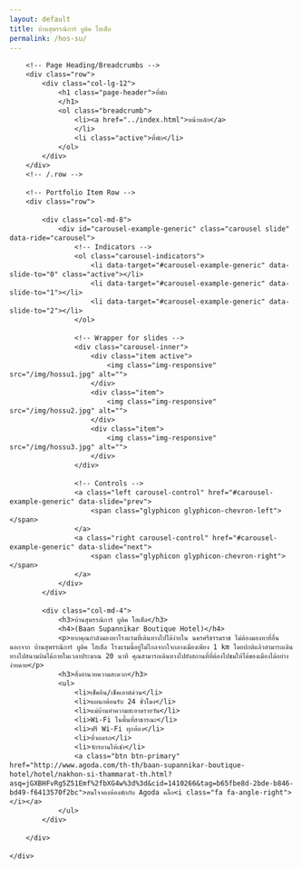 ```yaml
---
layout: default
title: บ้านสุพรรณิการ์ บูติค โฮเต็ล
permalink: /hos-su/
---
```



<div class="container">

        <!-- Page Heading/Breadcrumbs -->
        <div class="row">
            <div class="col-lg-12">
                <h1 class="page-header">ที่พัก
                </h1>
                <ol class="breadcrumb">
                    <li><a href="../index.html">หน้าหลัก</a>
                    </li>
                    <li class="active">ที่พัก</li>
                </ol>
            </div>
        </div>
        <!-- /.row -->

        <!-- Portfolio Item Row -->
        <div class="row">

            <div class="col-md-8">
                <div id="carousel-example-generic" class="carousel slide" data-ride="carousel">
                    <!-- Indicators -->
                    <ol class="carousel-indicators">
                        <li data-target="#carousel-example-generic" data-slide-to="0" class="active"></li>
                        <li data-target="#carousel-example-generic" data-slide-to="1"></li>
                        <li data-target="#carousel-example-generic" data-slide-to="2"></li>
                    </ol>

                    <!-- Wrapper for slides -->
                    <div class="carousel-inner">
                        <div class="item active">
                            <img class="img-responsive" src="/img/hossu1.jpg" alt="">
                        </div>
                        <div class="item">
                            <img class="img-responsive" src="/img/hossu2.jpg" alt="">
                        </div>
                        <div class="item">
                            <img class="img-responsive" src="/img/hossu3.jpg" alt="">
                        </div>
                    </div>

                    <!-- Controls -->
                    <a class="left carousel-control" href="#carousel-example-generic" data-slide="prev">
                        <span class="glyphicon glyphicon-chevron-left"></span>
                    </a>
                    <a class="right carousel-control" href="#carousel-example-generic" data-slide="next">
                        <span class="glyphicon glyphicon-chevron-right"></span>
                    </a>
                </div>
            </div>

            <div class="col-md-4">
                <h3>บ้านสุพรรณิการ์ บูติค โฮเต็ล</h3>
                <h4>(Baan Supannikar Boutique Hotel)</h4>
                <p>หากคุณกำลังมองหาโรงแรมที่เดินทางไปได้ง่ายใน นครศรีธรรมราช ไม่ต้องมองหาที่อื่นนอกจาก บ้านสุพรรณิการ์ บูติค โฮเต็ล โรงแรมนี้อยู่ไม่ไกลจากใจกลางเมืองเพียง 1 km โดยปกติแล้วสามารถเดินทางไปสนามบินได้ภายในเวลาประมาณ 20 นาที คุณสามารถเดินทางไปยังสถานที่ที่ต้องไปชมให้ได้ของเมืองได้อย่างง่ายดาย</p>
                <h3>สิ่งอำนวยความสะดวก</h3>
                <ul>
                    <li>เช็คอิน/เช็คเอาต์ด่วน</li>
                    <li>แผนกต้อนรับ 24 ชั่วโมง</li>
                    <li>แม่บ้านทำความสะอาดรายวัน</li>
                    <li>Wi-Fi ในพื้นที่สาธารณะ</li>
                    <li>ฟรี Wi-Fi ทุกห้อง</li>
                    <li>ที่จอดรถ</li>
                    <li>จักรยานให้เช่า</li>
                    <a class="btn btn-primary" href="http://www.agoda.com/th-th/baan-supannikar-boutique-hotel/hotel/nakhon-si-thammarat-th.html?asq=jGXBHFvRg5Z51Emf%2fbXG4w%3d%3d&cid=1410266&tag=b65fbe8d-2bde-b846-bd49-f6413570f2bc">สนใจจองห้องพักกับ Agoda คลิ๊ก<i class="fa fa-angle-right"></i></a>
                </ul>
            </div>

        </div>

    </div>
